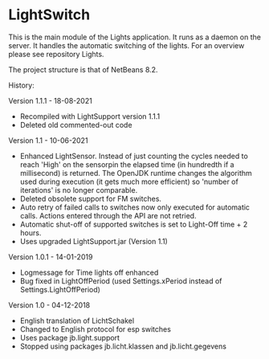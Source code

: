 # LightSwitch

This is the main module of the Lights application. It runs as a daemon on the server. It handles the automatic switching of the lights.
For an overview please see repository Lights.

The project structure is that of NetBeans 8.2.

History:

Version 1.1.1 - 18-08-2021
 - Recompiled with LightSupport version 1.1.1
 - Deleted old commented-out code

Version 1.1 - 10-06-2021
 - Enhanced LightSensor. Instead of just counting the cycles needed to reach 'High' on the sensorpin the elapsed time (in hundredth if a millisecond) is returned. The OpenJDK runtime changes the algorithm used during execution (it gets much more efficient) so 'number of iterations' is no longer comparable.
 - Deleted obsolete support for FM switches.
 - Auto retry of failed calls to switches now only executed for automatic calls. Actions entered through the API are not retried.
 - Automatic shut-off of supported switches is set to Light-Off time + 2 hours.
 - Uses upgraded LightSupport.jar (Version 1.1)

Version 1.0.1 - 14-01-2019
 - Logmessage for Time lights off enhanced
 - Bug fixed in LightOffPeriod (used Settings.xPeriod instead of Settings.LightOffPeriod)

Version 1.0 - 04-12-2018
 - English translation of LichtSchakel
 - Changed to English protocol for esp switches
 - Uses package jb.light.support
 - Stopped using packages jb.licht.klassen and jb.licht.gegevens
